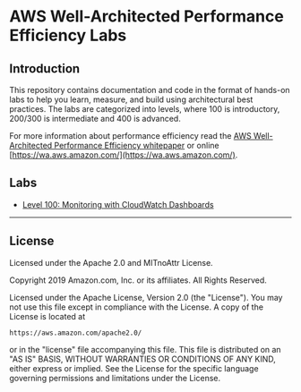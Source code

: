 # AWS Well-Architected Performance Efficiency Labs 

## Introduction

This repository contains documentation and code in the format of hands-on labs to help you learn, measure, and build using architectural best practices. The labs are categorized into levels, where 100 is introductory, 200/300 is intermediate and 400 is advanced.

For more information about performance efficiency read the [AWS Well-Architected Performance Efficiency whitepaper](https://d1.awsstatic.com/whitepapers/architecture/AWS-Performance-Efficiency-Pillar.pdf) or online [https://wa.aws.amazon.com/](https://wa.aws.amazon.com/).

## Labs

* [Level 100: Monitoring with CloudWatch Dashboards](100_Monitoring_with_CloudWatch_Dashboards/README.md)

***

## License
Licensed under the Apache 2.0 and MITnoAttr License.

Copyright 2019 Amazon.com, Inc. or its affiliates. All Rights Reserved.

Licensed under the Apache License, Version 2.0 (the "License"). You may not use this file except in compliance with the License. A copy of the License is located at

    https://aws.amazon.com/apache2.0/

or in the "license" file accompanying this file. This file is distributed on an "AS IS" BASIS, WITHOUT WARRANTIES OR CONDITIONS OF ANY KIND, either express or implied. See the License for the specific language governing permissions and limitations under the License.
